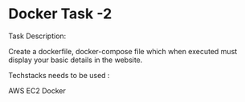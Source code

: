 # Docker Task -2

Task Description:

Create a dockerfile, docker-compose file which when executed must display your basic details in the website.

Techstacks needs to be used : 

AWS EC2
Docker

